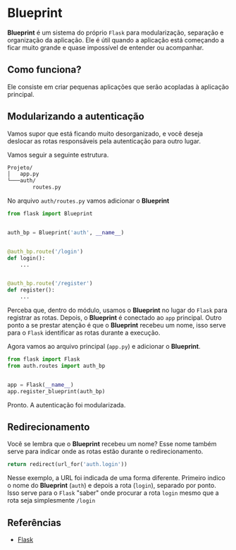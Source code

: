 # Blueprint

**Blueprint** é um sistema do próprio `Flask` para modularização, separação e organização da aplicação. Ele é útil quando a aplicação está começando a ficar muito grande e quase impossível de entender ou acompanhar.

## Como funciona?

Ele consiste em criar pequenas aplicações que serão acopladas à aplicação principal.

## Modularizando a autenticação

Vamos supor que está ficando muito desorganizado, e você deseja deslocar as rotas responsáveis pela autenticação para outro lugar.

Vamos seguir a seguinte estrutura.

```sh
Projeto/
│   app.py
└───auth/
        routes.py
```

No arquivo `auth/routes.py` vamos adicionar o **Blueprint**

```python
from flask import Blueprint


auth_bp = Blueprint('auth', __name__)


@auth_bp.route('/login')
def login():
    ...


@auth_bp.route('/register')
def register():
    ...
```

Perceba que, dentro do módulo, usamos o **Blueprint** no lugar do `Flask` para registrar as rotas. Depois, o **Blueprint** é conectado ao `app` principal. Outro ponto a se prestar atenção é que o **Blueprint** recebeu um nome, isso serve para o `Flask` identificar as rotas durante a execução.

Agora vamos ao arquivo principal (`app.py`) e adicionar o **Blueprint**.

```python
from flask import Flask
from auth.routes import auth_bp


app = Flask(__name__)
app.register_blueprint(auth_bp)
```

Pronto. A autenticação foi modularizada.

## Redirecionamento

Você se lembra que o **Blueprint** recebeu um nome? Esse nome também serve para indicar onde as rotas estão durante o redirecionamento.

```python
return redirect(url_for('auth.login'))
```

Nesse exemplo, a URL foi indicada de uma forma diferente. Primeiro indico o nome do **Blueprint** (`auth`) e depois a rota (`login`), separado por ponto. Isso serve para o `Flask` "saber" onde procurar a rota `login` mesmo que a rota seja simplesmente `/login`

## Referências

- [Flask](https://flask.palletsprojects.com/en/stable/api/#flask.Blueprint)
